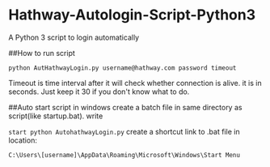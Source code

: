Hathway-Autologin-Script-Python3
================================

A Python 3 script to login automatically

##How to run script

```python AutHathwayLogin.py username@hathway.com password timeout```

Timeout is time interval after it will check whether connection is alive. it is in seconds. Just keep it 30 if you don't know what to do.

##Auto start script in windows
create a batch file in same directory as script(like startup.bat). 
write 

```start python AutohathwayLogin.py```
create a shortcut link to .bat file in location: 

```C:\Users\[username]\AppData\Roaming\Microsoft\Windows\Start Menu```

